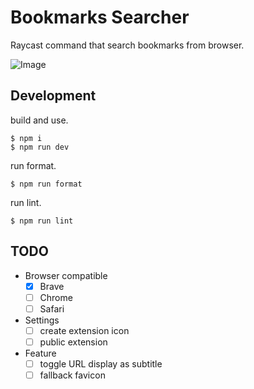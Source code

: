 # Bookmarks Searcher

Raycast command that search bookmarks from browser.

![Image](https://github.com/user-attachments/assets/bbaaecd3-2cd8-4b98-9562-056be4c80f89)

## Development

build and use.

```shell
$ npm i
$ npm run dev
```

run format.

```sehll
$ npm run format
```

run lint.

```sehll
$ npm run lint
```

## TODO

- Browser compatible
  - [x] Brave
  - [ ] Chrome
  - [ ] Safari
- Settings
  - [ ] create extension icon
  - [ ] public extension
- Feature
  - [ ] toggle URL display as subtitle
  - [ ] fallback favicon
